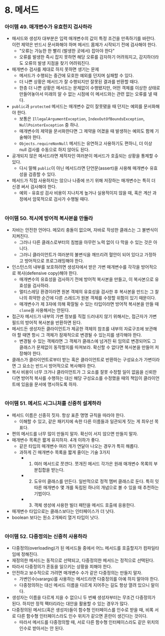 # 8. 메서드
### 아이템 49. 매개변수가 유효한지 검사하라
- 매서드와 생성자 대부분은 입력 매개변수의 값이 특정 조건을 만족하기를 바란다. 이런 제약은 반드시 문서화해야 하며 메서드 몸체가 시작되기 전에 검사해야 한다.
  - "오류는 가능한 한 빨리 (발생한 곳에서) 잡아야 한다"
  - 오류를 발생한 즉시 잡지 못하면 해당 오류를 감자하기 어려워지고, 감지하더라도 오류의 발생 지점을 찾기 어려워진다.
- 매개변수 검사를 제대로 하지 못하면 생기는 문제
  - 메서드가 수행되는 중간에 모호한 예외를 던지며 실패할 수 있다.
  - 더 나쁜 상황은 메서드가 잘 수행되지만 잘못된 결과를 반환할 때다.
  - 한층 더 나쁜 상황은 메서드는 문제없이 수행됐지만, 어떤 객체를 이상한 상태로 만들어놓아서 미래의 알 수 없는 시점에 이 메서드와는 관련 없는 오류를 낼 때다.
- `public`과 `protected` 메서드는 매개변수 값이 잘못됐을 때 던지는 예외를 문서화해야 한다. 
  - 보통은 `IllegalArgumentException`, `IndexOutOfBoundsException`, `NullPointerException` 중 하나.
  - 매개변수의 제약을 문서화한다면 그 제약을 어겼을 때 발생하는 예외도 함께 기술해야 한다.
  - `Objects.requireNonNull` 메서드는 유연하고 사용하기도 편하니, 더 이상 null 검사를 수동으로 하지 않아도 된다.
- 공개되지 않은 메서드라면 제작자인 여러분이 메서드가 호출되는 상황을 통제할 수 있다.
  - 다시 말해 `public`이 아닌 메서드라면 단언문(assert)을 사용해 매개변수 유효성을 검증할 수 있다.
- 메서드가 직접 사용하지는 않으나 나중에 쓰기 위해 저장하는 매개변수는 특히 더 신경 써서 검사해야 한다.
  - 예외 - 유효성 검사 비용이 지나치게 높거나 실용적이지 않을 때, 혹은 계산 과정에서 암묵적으로 검사가 수행될 때다.

#
### 아이템 50. 적시에 방어적 복사본을 만들라
- 자바는 안전한 언어다. 메모리 충돌이 없으며, 자바로 작성한 클래스는 그 불변식이 지켜진다.
  - 그러나 다른 클래스로부터의 침범을 아무런 노력 없이 다 막을 수 있는 것은 아니다. 
  - 그러니 클라이언트가 여러분의 불변식을 깨뜨리려 혈안이 되어 있다고 가정하고 방어적으로 프로그래밍해야 한다.
- 인스턴스의 내부를 보호하려면 생성자에서 받은 가변 매개변수를 각각을 방어적으로 복사(defensive copy)해야 한다.
  - 매개변수의 유효성을 검사하기 전에 방어적 복사본을 만들고, 이 복사본으로 유효성을 검사하라.
  - 멀티스레딩 환경이라면 원본 객체의 유효성을 검사한 후 복사본을 만드는 그 찰나의 취약한 순간에 다른 스레드가 원본 객체를 수정할 위험이 있기 때문이다.
  - 매개변수가 제 3자에 의해 확잘될 수 있는 타입이라면 방어적 복사본을 만들 때 `clone`을 사용해서는 안된다.
- 접근자 메서드가 내부의 가변 정보를 직접 드러내지 않기 위해서는, 접근자가 가변 필드의 방어적 복사본을 반환하면 된다.
- 메서드든 생성자든 클라이언트가 제공한 객체의 참조를 내부의 자료구조에 보관해야 할 때면 항시 그 객체가 잠재적으로 변경될 수 있는지를 생각해야 한다.
  - 변경될 수 있는 객체라면 그 객체가 클래스에 넘겨진 뒤 임의로 변경되어도 그 클래스가 문제없이 동작할지를 따져보라. 확신할 수 없다면 복사본을 만들어 저장해야 한다.
- 클래스가 클라이언트로부터 받는 혹은 클라이언트로 반환하는 구성요소가 가변이라면 그 요소는 반드시 방어적으로 복사해야 한다.
- 복사 비용이 너무 크거나 클라이언트가 그 요소를 잘못 수정할 일이 없음을 신뢰한다면 방어적 복사를 수행하는 대신 해당 구성요소를 수정했을 때의 책임이 클라이언트에 있음을 문서에 명시하도록 하자.

#
### 아이템 51. 메서드 시그니처를 신중히 설계하라
- 메서드 이름은 신중히 짓자. 항상 표준 명명 규칙을 따라야 한다.
  - 이해할 수 있고, 같은 패키지에 속한 다른 이름들과 일관되게 짓는 게 최우선 목표다.
- 편의 메서드를 너무 많이 만들지 말자. 확신이 서지 않으면 만들지 말자.
- 매개변수 목록은 짧게 유지하자. 4개 이하가 좋다.
  - 같은 타입의 매개변수 여러 개가 연달아 나오는 경우가 특히 해롭다.
  - 과하게 긴 매개변수 목록을 짧게 줄이는 기술 3가지
    - 1. 여러 메서드로 쪼갠다. 쪼개진 메서드 각가은 원래 매개변수 목록의 부분집합을 받는다.
    - 2. 도우미 클래스를 만든다. 일반적으로 정적 멤버 클래스로 둔다. 특히 잇따른 매개변수 몇 개를 독립된 하나의 개념으로 볼 수 있을 때 추천하는 기법이다.
    - 3. 객체 생성에 사용한 빌더 패턴을 메서드 호출에 응용한다.
- 매개변수 타입으로는 클래스보다는 인터페이스가 더 낫다.
- boolean 보다는 원소 2개짜리 열거 타입이 낫다.

#
### 아이템 52. 다중정의는 신중히 사용하라
- 다중정의(overloading)가 된 메서드들 중에서 어느 메서드를 호출할지가 컴파일타임에 정해진다.
- 재정의한 메서드는 동적으로 선택되고, 다중정의한 메서드는 정적으로 선택된다.
- 따라서 다중정의가 혼동을 일으키는 상황을 피해야 한다.
- 안전하고 보수적으로 가려면 매개변수 수가 같은 다중정의는 만들지 말자.
  - 가변인수(varargs)를 사용하는 메서드라면 다중정의를 아예 하지 말아야 한다.
  - 다중정의하는 대신 메서드 이름을 다르게 지어주는 길도 항상 열려 있으니 말이다.
- 생성자는 이름을 다르게 지을 수 없으니 두 번째 생성자부터는 무조건 다중정의가 된다. 하지만 정적 팩터리라는 대안을 활용할 수 있는 경우가 많다.
- 다중정의된 메서드(혹은 생성자)들이 함수형 인터페이스를 인수로 받을 때, 비록 서로 다른 함수형 인터페이스라도 인수 위치가 같으면 혼란이 생긴다는 것이다.
  - 따라서 메서드를 다중정의할 때, 서로 다른 함수형 인터페이스라도 같은 위치의 인수로 받아서는 안 된다.

